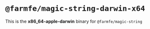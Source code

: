 # `@farmfe/magic-string-darwin-x64`

This is the **x86_64-apple-darwin** binary for `@farmfe/magic-string`
